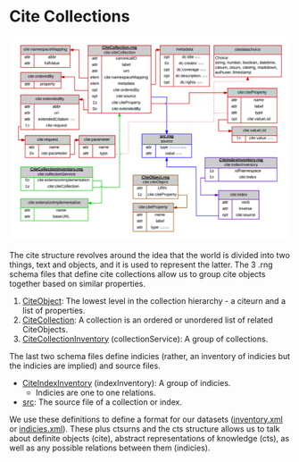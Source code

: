 # Cite Collections

![Cite .rng schema diagram](https://github.com/botcar/botcar-data/blob/master/commentary/Images/Cite%20Collection%20Schema.png)

The cite structure revolves around the idea that the world is divided into two things, text and objects, and it is used to represent the latter. The 3 .rng schema files that define cite collections allow us to group cite objects together based on similar properties.

1. [CiteObject](https://github.com/botcar/botcar-data/blob/master/collections/CiteObject.rng): The lowest level in the collection hierarchy - a citeurn and a list of properties.
2. [CiteCollection](https://github.com/botcar/botcar-data/blob/master/collections/CiteCollection.rng): A collection is an ordered or unordered list of related CiteObjects.
3. [CiteCollectionInventory](https://github.com/botcar/botcar-data/blob/master/collections/CiteCollectionInventory.rng) (collectionService): A group of collections.

The last two schema files define indicies (rather, an inventory of indicies but the indicies are implied) and source files.

- [CiteIndexInventory](https://github.com/botcar/botcar-data/blob/master/indices/CiteIndexInventory.rng) (indexInventory): A group of indicies.
   - Indicies are one to one relations.
- [src](https://github.com/botcar/botcar-data/blob/master/collections/src.rng): The source file of a collection or index.

We use these definitions to define a format for our datasets ([inventory.xml](https://github.com/botcar/botcar-data/blob/master/collections/inventory.xml) or [indicies.xml](https://github.com/botcar/botcar-data/blob/master/indices/indices.xml)).
These plus ctsurns and the cts structure allows us to talk about definite objects (cite), abstract representations of knowledge (cts), as well as any possible relations between them (indicies).
